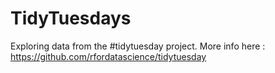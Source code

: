 # TidyTuesdays
Exploring data from the #tidytuesday project. More info here : https://github.com/rfordatascience/tidytuesday
